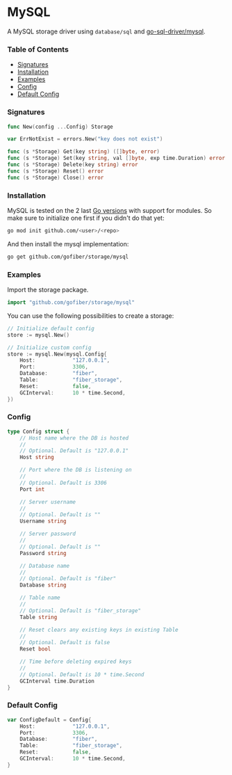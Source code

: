 # MySQL

A MySQL storage driver using `database/sql` and [go-sql-driver/mysql](https://github.com/go-sql-driver/mysql).

### Table of Contents
- [Signatures](#signatures)
- [Installation](#installation)
- [Examples](#examples)
- [Config](#config)
- [Default Config](#default-config)

### Signatures
```go
func New(config ...Config) Storage

var ErrNotExist = errors.New("key does not exist")

func (s *Storage) Get(key string) ([]byte, error)
func (s *Storage) Set(key string, val []byte, exp time.Duration) error
func (s *Storage) Delete(key string) error
func (s *Storage) Reset() error
func (s *Storage) Close() error
```
### Installation
MySQL is tested on the 2 last [Go versions](https://golang.org/dl/) with support for modules. So make sure to initialize one first if you didn't do that yet:
```bash
go mod init github.com/<user>/<repo>
```
And then install the mysql implementation:
```bash
go get github.com/gofiber/storage/mysql
```

### Examples
Import the storage package.
```go
import "github.com/gofiber/storage/mysql"
```

You can use the following possibilities to create a storage:
```go
// Initialize default config
store := mysql.New()

// Initialize custom config
store := mysql.New(mysql.Config{
	Host:            "127.0.0.1",
	Port:            3306,
	Database:        "fiber",
	Table:           "fiber_storage",
	Reset:           false,
	GCInterval:      10 * time.Second,
})
```

### Config
```go
type Config struct {
	// Host name where the DB is hosted
	//
	// Optional. Default is "127.0.0.1"
	Host string

	// Port where the DB is listening on
	//
	// Optional. Default is 3306
	Port int

	// Server username
	//
	// Optional. Default is ""
	Username string

	// Server password
	//
	// Optional. Default is ""
	Password string

	// Database name
	//
	// Optional. Default is "fiber"
	Database string

	// Table name
	//
	// Optional. Default is "fiber_storage"
	Table string

	// Reset clears any existing keys in existing Table
	//
	// Optional. Default is false
	Reset bool

	// Time before deleting expired keys
	//
	// Optional. Default is 10 * time.Second
	GCInterval time.Duration
}
```

### Default Config
```go
var ConfigDefault = Config{
	Host:            "127.0.0.1",
	Port:            3306,
	Database:        "fiber",
	Table:           "fiber_storage",
	Reset:           false,
	GCInterval:      10 * time.Second,
}
```
